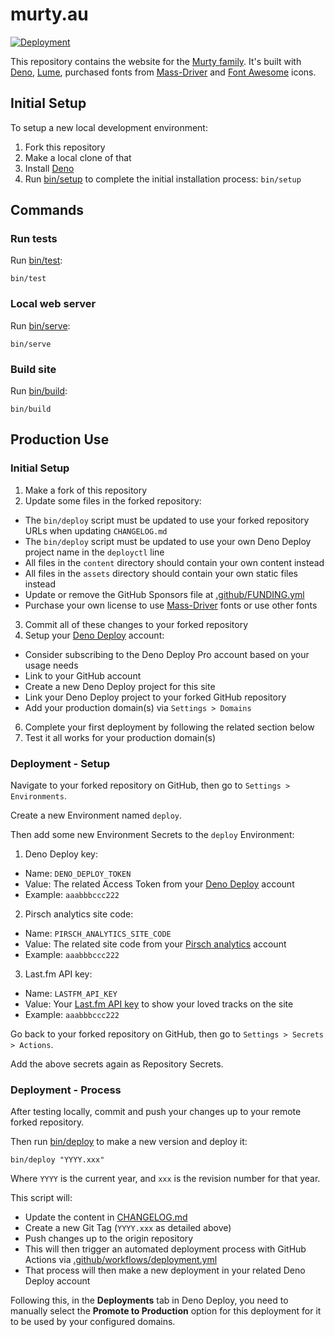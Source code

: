 # murty.au

[![Deployment](https://github.com/brendanmurty/murty-website/actions/workflows/deployment.yml/badge.svg)](https://github.com/brendanmurty/murty-website/actions/workflows/deployment.yml)

This repository contains the website for the [Murty family](https://murty.au/). It's built with [Deno](https://deno.land/), [Lume](https://lumeland.github.io/), purchased fonts from [Mass-Driver](https://mass-driver.com/) and [Font Awesome](https://fontawesome.com/)  icons.

## Initial Setup

To setup a new local development environment:

1. Fork this repository
2. Make a local clone of that
3. Install [Deno](https://deno.land/)
4. Run [bin/setup](bin/setup) to complete the initial installation process: `bin/setup`

## Commands

### Run tests

Run [bin/test](bin/test):

```
bin/test
```

### Local web server

Run [bin/serve](bin/serve):

```
bin/serve
```

### Build site

Run [bin/build](bin/build):

```
bin/build
```

## Production Use

### Initial Setup

1. Make a fork of this repository
2. Update some files in the forked repository:
  - The `bin/deploy` script must be updated to use your forked repository URLs when updating `CHANGELOG.md`
  - The `bin/deploy` script must be updated to use your own Deno Deploy project name in the `deployctl` line
  - All files in the `content` directory should contain your own content instead
  - All files in the `assets` directory should contain your own static files instead
  - Update or remove the GitHub Sponsors file at [.github/FUNDING.yml](.github/FUNDING.yml)
  - Purchase your own license to use [Mass-Driver](https://mass-driver.com/) fonts or use other fonts
3. Commit all of these changes to your forked repository
4. Setup your [Deno Deploy](https://deno.com/deploy) account:
  - Consider subscribing to the Deno Deploy Pro account based on your usage needs
  - Link to your GitHub account
  - Create a new Deno Deploy project for this site
  - Link your Deno Deploy project to your forked GitHub repository
  - Add your production domain(s) via `Settings > Domains`
6. Complete your first deployment by following the related section below
7. Test it all works for your production domain(s)

### Deployment - Setup

Navigate to your forked repository on GitHub, then go to `Settings > Environments`.

Create a new Environment named `deploy`.

Then add some new Environment Secrets to the `deploy` Environment:

1. Deno Deploy key:
  - Name: `DENO_DEPLOY_TOKEN`
  - Value: The related Access Token from your [Deno Deploy](https://deno.com/deploy) account
  - Example: `aaabbbccc222`
2. Pirsch analytics site code:
  - Name: `PIRSCH_ANALYTICS_SITE_CODE`
  - Value: The related site code from your [Pirsch analytics](https://pirsch.io/) account
  - Example: `aaabbbccc222`
3. Last.fm API key:
  - Name: `LASTFM_API_KEY`
  - Value: Your [Last.fm API key](https://www.last.fm/api/account/create) to show your loved tracks on the site
  - Example: `aaabbbccc222`

Go back to your forked repository on GitHub, then go to `Settings > Secrets > Actions`.

Add the above secrets again as Repository Secrets.

### Deployment - Process

After testing locally, commit and push your changes up to your remote forked repository.

Then run [bin/deploy](bin/deploy) to make a new version and deploy it:

```
bin/deploy "YYYY.xxx"
```

Where `YYYY` is the current year, and `xxx` is the revision number for that year.

This script will:

- Update the content in [CHANGELOG.md](CHANGELOG.md)
- Create a new Git Tag (`YYYY.xxx` as detailed above)
- Push changes up to the origin repository
- This will then trigger an automated deployment process with GitHub Actions via [.github/workflows/deployment.yml](.github/workflows/deployment.yml)
- That process will then make a new deployment in your related Deno Deploy account

Following this, in the **Deployments** tab in Deno Deploy, you need to manually select the **Promote to Production** option for this deployment for it to be used by your configured domains.
